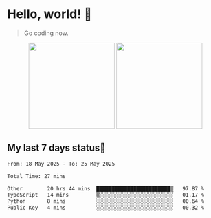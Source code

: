 # Hello, world! 🥰
> Go coding now.

<div align="center">
<div><img src="https://github-readme-stats.vercel.app/api?username=Xrondev&count_private=true" height="200px"/> <img src="https://github-readme-stats.vercel.app/api/top-langs/?username=Xrondev" height="200px"/></div>
</div>
<div align="center"></div>  

## My last 7 days status🧐

<!--START_SECTION:waka-->

```txt
From: 18 May 2025 - To: 25 May 2025

Total Time: 27 mins

Other        20 hrs 44 mins  ████████████████████████▒   97.87 %
TypeScript   14 mins         ▒░░░░░░░░░░░░░░░░░░░░░░░░   01.17 %
Python       8 mins          ░░░░░░░░░░░░░░░░░░░░░░░░░   00.64 %
Public Key   4 mins          ░░░░░░░░░░░░░░░░░░░░░░░░░   00.32 %
```

<!--END_SECTION:waka-->
